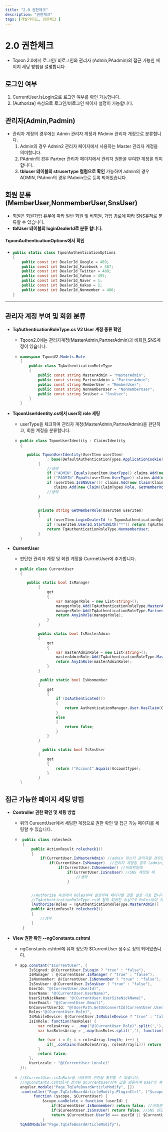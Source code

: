 ```yaml
---
title: "2.0 권한체크"
description: "권한체크"
tags: [개발가이드, 권한체크 ]
---
```


# 2.0 권한체크
* Tqoon 2.0에서 로그인/ 비로그인와 관리자 (Admin,PAadmin)의 접근 가능한 페이지 세팅 방법을 설명합니다.


## 로그인 여부
1. CurrentUser.IsLogin으로 로그인 여부를 확인 가능합니다.
2. [Authorize] 속성으로 로그인/비로그인 페이지 설정이 가능합니다.


## 관리자(Admin,Padmin)
* 관리자 계정의 경우에는 Admin 관리자 계정과 PAdmin 관리자 계정으로 분류합니다. 
  1. Admin의 경우 Admin2 관리자 페이지에서 사용하는 Master 관리자 계정을 의미합니다.
  2. PAdmin의 경우 Partner 관리자 페이지에서 관리자 권한을 부여한 계정을 의미합니다.
  3. **tbluser 테이블의 strusertype 컬럼으로 확인** 가능하며 admin의 경우 ADMIN, PAdmin의 경우 PAdmin으로 등록 되어있습니다.


## 회원 분류(MemberUser,NonmemberUser,SnsUser)
*  회원은 회원가입 유무에 따라 일반 회원 빛 비회원, 가입 경로에 따라 SNS유저로 분류할 수 있습니다.
* **tblUser 테이블의 loginDealerId로 분류 합니다.**

#### TqoonAuthenticationOptions에서 확인

* ~~~ c#
  public static class TqoonAuthenticationOptions
  {
      public const int DealerId_Google = 489;
      public const int DealerId_Facebook = 487;
      public const int DealerId_Twitter = 488;
      public const int DealerId_Yahoo = 495;
      public const int DealerId_Naver = 1;
      public const int DealerId_Kakao = 2;
      public const int DealerId_Nonmember = 486;
  }
  ~~~

---

## 관리자 계정 부여 및 회원 분류

* **TqAuthenticationRoleType.cs V2 User 계정 종류 확인**

  * Tqoon2.0에는 관리자계정(MasterAdmin,PartnerAdmin)과 비회원,SNS계정이 있습니다.

  * ~~~ c#
    namespace TqoonV2.Models.Role
    {
        public class TqAuthenticationRoleType
        {
            public const string MasterAdmin = "MasterAdmin";
            public const string PartnerAdmin = "PartnerAdmin";
            public const string MemberUser = "MemberUser";
            public const string NonmemberUser = "NonmemberUser";
            public const string SnsUser = "SnsUser";
        }
    }
    ~~~



* **TqoonUserIdentity.cs에서 user의 role 세팅**

  * userType을 체크하여 관리자 계정(MasterAdmin,PartnerAdmin)을 판단하고, 회원 계정을 분류합니다.

  * ~~~ c#
    public class TqoonUserIdentity : ClaimsIdentity 
    {
    
       public TqoonUserIdentity(UserItem userItem)
                : base(DefaultAuthenticationTypes.ApplicationCookie)
            {
                //생략
                if ("ADMIN".Equals(userItem.UserType)) claims.Add(new Claim(ClaimTypes.Role, TqAuthenticationRoleType.MasterAdmin)); //admin 관리자 계정
                if ("PADMIN".Equals(userItem.UserType)) claims.Add(new Claim(ClaimTypes.Role, TqAuthenticationRoleType.PartnerAdmin)); //partner 관리자계정
                if (userItem.IsSNSUser()) claims.Add(new Claim(ClaimTypes.Role, TqAuthenticationRoleType.SnsUser));  //sns 계정
                   claims.Add(new Claim(ClaimTypes.Role, GetMemberRole(userItem))); //비회원 계정 
                //생략
            }
            
            
            private string GetMemberRole(UserItem userItem)
            {
                if (userItem.LoginDealerId != TqoonAuthenticationOptions.DealerId_Nonmember) return TqAuthenticationRoleType.MemberUser;
                if (!userItem.UserId.StartsWith("*")) return TqAuthenticationRoleType.MemberUser;
                return TqAuthenticationRoleType.NonmemberUser;
            }
    }
    ~~~

* **CurrentUser**

  * 판단한 관리자 계정 및 회원 계정을 CurrnetUser에 추가합니다.

  * ~~~ c#
    public class CurrentUser
    {
    
       public static bool IsManager 
            {
                get
                {
                    var managerRole = new List<string>();
                    managerRole.Add(TqAuthenticationRoleType.MasterAdmin); 
                    managerRole.Add(TqAuthenticationRoleType.PartnerAdmin); 
                    return AnyInRole(managerRole);
                }
            }
    
            public static bool IsMasterAdmin 
            {
                get
                {
                    var masterAdminRole = new List<string>();
                    masterAdminRole.Add(TqAuthenticationRoleType.MasterAdmin);
                    return AnyInRole(masterAdminRole);
                }
            }
    
             public static bool IsNonmember 
            {
                get
                {
                    if (IsAuthenticated())
                    {
                        return AuthenticationManager.User.HasClaim(ClaimTypes.Role, TqAuthenticationRoleType.NonmemberUser);
                    }
                    else
                    {
                        return false;
                    }
                }
            }
    
              public static bool IsSnsUser 
            {
                get
                {
                    return !"Account".Equals(AccountType);
                }
            }
    }
    ~~~


##  접근 가능한 페이지 세팅 방법

* **Controller 권한 확인 및 세팅 방법**

  * 위의 CureentUser에서 세팅한 계정으로 권한 확인 및 접근 가능 페이지를 세팅할 수 있습니다. 

  * ~~~ c#
     public class rolecheck 
     {
         public ActionResult rolecheck1()
         {
             if(CurrentUser.IsMasterAdmin) //admin 마스터 관리자일 경우만
                 if(CurrentUser.IsManager)  //관리자 계정일 경우 (admin, Partner 관리자)
                     if(CurrentUser.IsNonmember) //비회원일때
                         if(CurrentUser.IsSnsUser) //SNS 계정일 때
                             //생략
                         }
    
    
         //Authorize 속성에서 Roles부여 설정하여 페이지별 권한 설정 가능 합니다.
         //TqAuthenticationRoleType.cs에 정의 되어진 속성으로 Roles부여 가능합니다
         [Authorize(Roles = TqAuthenticationRoleType.MasterAdmin)] 
         public ActionResult rolecheck2()
         {
             //생략
         }
     }
    ~~~

* **View 권한 확인 --ngConstants.cshtml**

  * ngConstants.cshtml에 유저 정보가  $CurrentUser 상수로 정의 되어있습니다.

  * ~~~ c#
    app.constant("$CurrentUser", {
        IsSigned: @(CurrentUser.IsLogin ? "true" : "false"),
        IsManager : @(CurrentUser.IsManager ? "true" : "false"),
        IsNonmember: @(CurrentUser.IsNonmember ? "true" : "false"),
        IsSnsUser: @(CurrentUser.IsSnsUser ? "true" : "false"),
        UserId: "@(CurrentUser.UserId)",
        UserName: "@(CurrentUser.UserName)",
        UserSiteNickName: "@(CurrentUser.UserSiteNickName)",
        UserEmail: "@(CurrentUser.Email)",
        UnConvertUserId: "@(UserPath.GetUnConvertId(CurrentUser.UserId))",
        Roles:"@(CurrentUser.Role)",
        IsMobileDevice: @(CurrentUser.IsMobileDevice ? "true" : "false"),
        IsInRole: function(hasRoles) {
            var rolesArray = _.map("@(CurrentUser.Role)".split(','), function(d){return d.trim();});
            var hasRolesArray = _.map(hasRoles.split(','), function(d){return d.trim();});
    
            for (var i = 0; i < rolesArray.length; i++) {
                if(_.contains(hasRolesArray, rolesArray[i])) return true;
            }
            return false;
        },
        UserLocale : "@(CurrentUser.Locale)"
    });
    ~~~

  * ~~~ c#
    //$CurrentUser.isInRole을 사용하여 권한을 확인할 수 있습니다.
    //ngConstants.cshtml에 정의된 $CurrentUser상수 값을 활용하여 User의 계정을 분류할 수 있습니다.
    angular.module("Page.TqCafeBoardArticleModify", [])
    .controller("Page.TqCafeBoardArticleModify.PluginCtrl", ["$scope","$CurrentUser",
          function ($scope, $CurrentUser) {
              $scope.canDelete = function (userId) {
                  if($CureentUser.IsNonmember) return false; //비회원 판단
                  if($CureentUser.IsSnsUser) return false; //SNS 판단
                  return $CurrentUser.UserId === userId || $CurrentUser.IsInRole("MasterAdmin, PartnerAdmin"); 
              }
    tqAddModule("Page.TqCafeBoardArticleModify");
    
    ~~~




